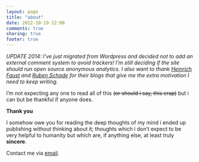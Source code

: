 ```yaml
---
layout: page
title: "about"
date: 2012-10-19 12:00
comments: true
sharing: true
footer: true
---
```


*UPDATE 2014: I've just migrated from Wordpress and decided not to add an external comment system to avoid trackers! I'm still deciding if the site should run open source anonymous analytics. I also want to thank [Heinrich Faust](http://hfaust.me/) and [Ruben Schade](http://rubenerd.com/) for their blogs that give me the extra motivation I need to keep writing.*

I’m not expecting any one to read all of this <del>(or should i say, this crap)</del> but i can but be thankful if anyone does.

**Thank you**

I somehow owe you for reading the deep thoughts of my mind i ended up publishing without thinking about it; thoughts which i don’t expect to be very helpful to humanity but which are, if anything else, at least truly **sincere**.

Contact me via [email](mailto:disrupts@outlook.com).


